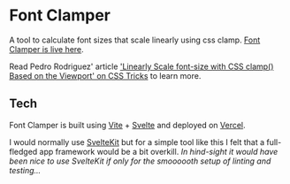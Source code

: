 # Font Clamper

A tool to calculate font sizes that scale linearly using css clamp.
[Font Clamper is live here](https://fontclamper.vercel.app/).

Read Pedro Rodriguez' article ['Linearly Scale font-size with CSS clamp() Based on the Viewport' on CSS Tricks](https://css-tricks.com/linearly-scale-font-size-with-css-clamp-based-on-the-viewport/) to learn more.

## Tech
Font Clamper is built using [Vite](https://vitejs.dev/) + [Svelte](https://svelte.dev/) and deployed on [Vercel](https://vercel.com/).

I would normally use [SvelteKit](https://kit.svelte.dev/) but for a simple tool like this I felt that a full-fledged app framework would be a bit overkill. _In hind-sight it would have been nice to use SvelteKit if only for the smoooooth setup of linting and testing..._
